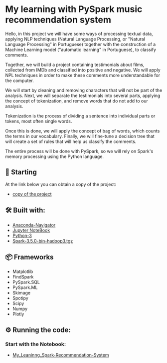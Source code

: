 # My learning with PySpark music recommendation system

Hello, in this project we will have some ways of processing textual data, applying NLP techniques (Natural Language Processing, or "Natural Language Processing" in Portuguese) together with the construction of a Machine Learning model ("automatic learning" in Portuguese), to classify comments.

Together, we will build a project containing testimonials about films, collected from IMDb and classified into positive and negative. We will apply NPL techniques in order to make these comments more understandable for the computer.

We will start by cleaning and removing characters that will not be part of the analysis. Next, we will separate the testimonials into several parts, applying the concept of tokenization, and remove words that do not add to our analysis.

Tokenization is the process of dividing a sentence into individual parts or tokens, most often single words.

Once this is done, we will apply the concept of bag of words, which counts the terms in our vocabulary. Finally, we will fine-tune a decision tree that will create a set of rules that will help us classify the comments.

The entire process will be done with PySpark, so we will rely on Spark's memory processing using the Python language.

## 🚀 Starting

At the link below you can obtain a copy of the project:
* [copy of the project](https://github.com/OtnielGomes/Spark_Recommend_System-KMeans/archive/refs/heads/main.zip)

## 🛠️ Built with:

* [Anaconda-Navigator](https://www.anaconda.com/)
* [Jupyter NoteBook](https://jupyter.org/install)
* [Python-3](https://www.python.org/downloads/)
* [Spark-3.5.0-bin-hadoop3.tgz](https://www.apache.org/dyn/closer.lua/spark/spark-3.5.0/spark-3.5.0-bin-hadoop3.tgz)
## 📦 Frameworks  

* Matplotlib
* FindSpark
* PySpark.SQL
* PySpark.ML
* Skimage
* Spotipy
* Scipy
* Numpy
* Plotly

## ⚙️ Running the code:

### Start with the Notebook:
* [My_Leaninng_Spark-Recommendation-System](https://github.com/OtnielGomes/Spark_Recommend_System-KMeans/blob/main/My_Leaninng_Spark-Recommendation-System.ipynb)


